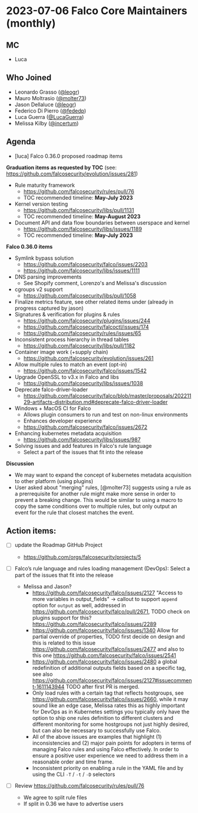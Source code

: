# 2023-07-06 Falco Core Maintainers (monthly)

## MC

- Luca

## Who Joined

- Leonardo Grasso ([@leogr](https://github.com/leogr))
- Mauro Moltrasio ([@molter73](https://github.com/Molter73))
- Jason Dellaluce ([@leogr](https://github.com/jasondellaluce))
- Federico Di Pierro ([@fededp](https://github.com/fededp))
- Luca Guerra ([@LucaGuerra](https://github.com/LucaGuerra))
- Melissa Kilby ([@incertum](https://github.com/incertum))

## Agenda

- [luca] Falco 0.36.0 proposed roadmap items

**Graduation items as requested by TOC** 
(see: https://github.com/falcosecurity/evolution/issues/281)
- Rule maturity framework
    - https://github.com/falcosecurity/rules/pull/76
    - TOC recommended timeline: **May-July 2023**
- Kernel version testing
    - https://github.com/falcosecurity/libs/pull/1131
    - TOC recommended timeline: **May-August 2023**
- Document API and data flow boundaries between userspace and kernel
    - https://github.com/falcosecurity/libs/issues/1189
    - TOC recommended timeline: **May-July 2023**

**Falco 0.36.0 items**
- Symlink bypass solution
    - https://github.com/falcosecurity/falco/issues/2203
    - https://github.com/falcosecurity/libs/issues/1111
- DNS parsing improvements
    - See Shopify comment, Lorenzo's and Melissa's discussion
- cgroups v2 support
    - https://github.com/falcosecurity/libs/pull/1058
- Finalize metrics feature, see other related items under (already in progress captured by jason)
- Signatures & verification for plugins & rules
    - https://github.com/falcosecurity/plugins/issues/244
    - https://github.com/falcosecurity/falcoctl/issues/174
    - https://github.com/falcosecurity/rules/issues/65
- Inconsistent process hierarchy in thread tables
    - https://github.com/falcosecurity/libs/pull/1182
- Container image work (+supply chain)
    - https://github.com/falcosecurity/evolution/issues/261
- Allow multiple rules to match an event (opt-in)
    - https://github.com/falcosecurity/falco/issues/1542
- Upgrade OpenSSL to v3.x in Falco and libs
    - https://github.com/falcosecurity/libs/issues/1038
- Deprecate falco-driver-loader
    - https://github.com/falcosecurity/falco/blob/master/proposals/20221129-artifacts-distribution.md#deprecate-falco-driver-loader
- Windows + MacOS CI for Falco
    - Allows plugin consumers to run and test on non-linux environments
    - Enhances developer experience
    - https://github.com/falcosecurity/falco/issues/2672
- Enhancing kubernetes metadata acquisition
    - https://github.com/falcosecurity/libs/issues/987
- Solving issues and add features in Falco's rule language
    - Select a part of the issues that fit into the release

**Discussion**
- We may want to expand the concept of kubernetes metadata acquisition to other platform (using plugins)
- User asked about "merging" rules, [@molter73] suggests using a rule as a prerrequisite for another rule might make more sense in order to prevent a breaking change. This would be similar to using a macro to copy the same conditions over to multiple rules, but only output an event for the rule that closest matches the event.

## Action items:

- [ ] update the Roadmap GitHub Project
    - https://github.com/orgs/falcosecurity/projects/5
- [ ] Falco’s rule language and rules loading management (DevOps): Select a part of the issues that fit into the release
    - Melissa and Jason?
        - https://github.com/falcosecurity/falco/issues/2127 "Access to more variables in output_fields" -> callout to support `append` option for `output` as well, addressed in https://github.com/falcosecurity/falco/pull/2671, TODO check on plugins support for this? https://github.com/falcosecurity/falco/issues/2289
        - https://github.com/falcosecurity/falco/issues/1340 Allow for partial override of properties, TODO first decide on design and this is related to this issue https://github.com/falcosecurity/falco/issues/2477 and also to this one https://github.com/falcosecurity/falco/issues/2541
        - https://github.com/falcosecurity/falco/issues/2480 a global redefinition of additional outputs fields based on a specific tag, see also https://github.com/falcosecurity/falco/issues/2127#issuecomment-1611143944 TODO after first PR is merged.
        - Only load rules with a certain tag that reflects hostgroups, see https://github.com/falcosecurity/falco/issues/2660, while it may sound like an edge case, Melissa rates this as highly important for DevOps as in Kubernetes settings you typically only have the option to ship one rules definition to different clusters and different monitoring for some hostgroups not just highly desired, but can also be necessary to successfully use Falco.
        - All of the above issues are examples that highlight (1) inconsistencies and (2) major pain points for adopters in terms of managing Falco rules and using Falco effectively. In order to ensure a positive user experience we need to address them in a reasonable order and time frame.
        - Inconsistent priority on enabling a rule in the YAML file and by using the CLI `-T` / `-t` / `-D` selectors

- [ ] Review https://github.com/falcosecurity/rules/pull/76
    - We agree to split rule files
    - If split in 0.36 we have to advertise users
